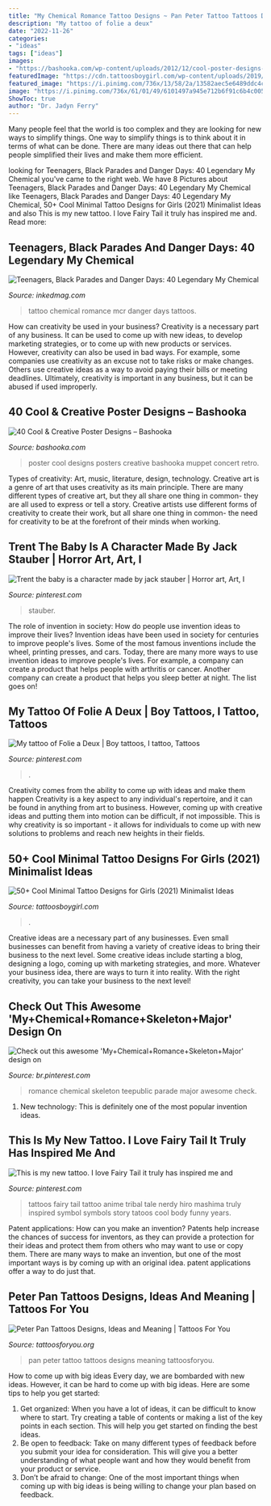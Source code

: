 ```yaml
---
title: "My Chemical Romance Tattoo Designs ~ Pan Peter Tattoo Tattoos Designs Meaning Tattoosforyou"
description: "My tattoo of folie a deux"
date: "2022-11-26"
categories:
- "ideas"
tags: ["ideas"]
images:
- "https://bashooka.com/wp-content/uploads/2012/12/cool-poster-designs-37.jpg"
featuredImage: "https://cdn.tattoosboygirl.com/wp-content/uploads/2019/07/tiny-mother-daughter-tattoos.jpg"
featured_image: "https://i.pinimg.com/736x/13/58/2a/13582aec5e6489ddc4c7734ae4614d1b.jpg"
image: "https://i.pinimg.com/736x/61/01/49/6101497a945e712b6f91c6b4c0051bb7.jpg"
ShowToc: true
author: "Dr. Jadyn Ferry"
---
```



Many people feel that the world is too complex and they are looking for new ways to simplify things. One way to simplify things is to think about it in terms of what can be done. There are many ideas out there that can help people simplified their lives and make them more efficient.

	

		
looking for Teenagers, Black Parades and Danger Days: 40 Legendary My Chemical you've came to the right web. We have 8 Pictures about Teenagers, Black Parades and Danger Days: 40 Legendary My Chemical like Teenagers, Black Parades and Danger Days: 40 Legendary My Chemical, 50+ Cool Minimal Tattoo Designs for Girls (2021) Minimalist Ideas and also This is my new tattoo. I love Fairy Tail it truly has inspired me and. Read more:
		
    
## Teenagers, Black Parades And Danger Days: 40 Legendary My Chemical

<img loading=lazy src="https://www.inkedmag.com/.image/t_share/MTc0NjMzMzIzNTQ3NjAwODQx/mcr-tats-fb.jpg" onerror="this.onerror=null;this.src='https://tse4.mm.bing.net/th?id=OIP.xQrYRlJffwkLpxGx2yPYBgHaD4&amp;pid=15.1';" alt="Teenagers, Black Parades and Danger Days: 40 Legendary My Chemical">

_Source: inkedmag.com_

>tattoo chemical romance mcr danger days tattoos. 

	

How can creativity be used in your business?
Creativity is a necessary part of any business. It can be used to come up with new ideas, to develop marketing strategies, or to come up with new products or services. However, creativity can also be used in bad ways. For example, some companies use creativity as an excuse not to take risks or make changes. Others use creative ideas as a way to avoid paying their bills or meeting deadlines. Ultimately, creativity is important in any business, but it can be abused if used improperly.

    
## 40 Cool &amp; Creative Poster Designs – Bashooka

<img loading=lazy src="https://bashooka.com/wp-content/uploads/2012/12/cool-poster-designs-37.jpg" onerror="this.onerror=null;this.src='https://tse2.mm.bing.net/th?id=OIP.wzkRAP9848CbCgO-HOghPAHaKe&amp;pid=15.1';" alt="40 Cool &amp; Creative Poster Designs – Bashooka">

_Source: bashooka.com_

>poster cool designs posters creative bashooka muppet concert retro. 

	

Types of creativity: Art, music, literature, design, technology.
Creative art is a genre of art that uses creativity as its main principle. There are many different types of creative art, but they all share one thing in common- they are all used to express or tell a story. Creative artists use different forms of creativity to create their work, but all share one thing in common- the need for creativity to be at the forefront of their minds when working.

    
## Trent The Baby Is A Character Made By Jack Stauber | Horror Art, Art, I

<img loading=lazy src="https://i.pinimg.com/736x/a0/69/a1/a069a1ba6a4d4fb4613abd18cf46ec83.jpg" onerror="this.onerror=null;this.src='https://tse1.mm.bing.net/th?id=OIP.sIYnGY4NbAl67oSQY-fo5gHaJ3&amp;pid=15.1';" alt="Trent the baby is a character made by jack stauber | Horror art, Art, I">

_Source: pinterest.com_

>stauber. 

	

The role of invention in society: How do people use invention ideas to improve their lives?
Invention ideas have been used in society for centuries to improve people's lives. Some of the most famous inventions include the wheel, printing presses, and cars. Today, there are many more ways to use invention ideas to improve people's lives. For example, a company can create a product that helps people with arthritis or cancer. Another company can create a product that helps you sleep better at night. The list goes on!

    
## My Tattoo Of Folie A Deux | Boy Tattoos, I Tattoo, Tattoos

<img loading=lazy src="https://i.pinimg.com/originals/b8/30/e9/b830e955636a0158b9d9db1a14b42a60.jpg" onerror="this.onerror=null;this.src='https://tse1.mm.bing.net/th?id=OIP.LFbyiHLgtI_IP1CMZ54KfgHaJ4&amp;pid=15.1';" alt="My tattoo of Folie a Deux | Boy tattoos, I tattoo, Tattoos">

_Source: pinterest.com_

>. 

	

Creativity comes from the ability to come up with ideas and make them happen
Creativity is a key aspect to any individual's repertoire, and it can be found in anything from art to business. However, coming up with creative ideas and putting them into motion can be difficult, if not impossible. This is why creativity is so important - it allows for individuals to come up with new solutions to problems and reach new heights in their fields.

    
## 50+ Cool Minimal Tattoo Designs For Girls (2021) Minimalist Ideas

<img loading=lazy src="https://cdn.tattoosboygirl.com/wp-content/uploads/2019/07/tiny-mother-daughter-tattoos.jpg" onerror="this.onerror=null;this.src='https://tse1.mm.bing.net/th?id=OIP.4-7CRSxaZ-iZGeIxxvL2eQHaJO&amp;pid=15.1';" alt="50+ Cool Minimal Tattoo Designs for Girls (2021) Minimalist Ideas">

_Source: tattoosboygirl.com_

>. 

	

Creative ideas are a necessary part of any businesses. Even small businesses can benefit from having a variety of creative ideas to bring their business to the next level. Some creative ideas include starting a blog, designing a logo, coming up with marketing strategies, and more. Whatever your business idea, there are ways to turn it into reality. With the right creativity, you can take your business to the next level!

    
## Check Out This Awesome &#039;My+Chemical+Romance+Skeleton+Major&#039; Design On

<img loading=lazy src="https://i.pinimg.com/736x/61/01/49/6101497a945e712b6f91c6b4c0051bb7.jpg" onerror="this.onerror=null;this.src='https://tse1.mm.bing.net/th?id=OIP.jDGtj6bKBflnjzHJ1-VSmwHaHa&amp;pid=15.1';" alt="Check out this awesome &#039;My+Chemical+Romance+Skeleton+Major&#039; design on">

_Source: br.pinterest.com_

>romance chemical skeleton teepublic parade major awesome check. 

	

1) New technology: This is definitely one of the most popular invention ideas.

    
## This Is My New Tattoo. I Love Fairy Tail It Truly Has Inspired Me And

<img loading=lazy src="https://i.pinimg.com/736x/13/58/2a/13582aec5e6489ddc4c7734ae4614d1b.jpg" onerror="this.onerror=null;this.src='https://tse2.mm.bing.net/th?id=OIP.9rjgRNscRrvvFyOTQMYDaAHaJ3&amp;pid=15.1';" alt="This is my new tattoo. I love Fairy Tail it truly has inspired me and">

_Source: pinterest.com_

>tattoos fairy tail tattoo anime tribal tale nerdy hiro mashima truly inspired symbol symbols story tatoos cool body funny years. 

	

Patent applications: How can you make an invention?
Patents help increase the chances of success for inventors, as they can provide a protection for their ideas and protect them from others who may want to use or copy them. There are many ways to make an invention, but one of the most important ways is by coming up with an original idea. patent applications offer a way to do just that.

    
## Peter Pan Tattoos Designs, Ideas And Meaning | Tattoos For You

<img loading=lazy src="http://www.tattoosforyou.org/wp-content/uploads/2013/11/Peter-Pan-Tattoo-768x1024.jpg" onerror="this.onerror=null;this.src='https://tse3.mm.bing.net/th?id=OIP.GHJXZp55J8h-fW2_PwgYhgHaJ4&amp;pid=15.1';" alt="Peter Pan Tattoos Designs, Ideas and Meaning | Tattoos For You">

_Source: tattoosforyou.org_

>pan peter tattoo tattoos designs meaning tattoosforyou. 

	

How to come up with big ideas
Every day, we are bombarded with new ideas. However, it can be hard to come up with big ideas. Here are some tips to help you get started: 
1. Get organized: When you have a lot of ideas, it can be difficult to know where to start. Try creating a table of contents or making a list of the key points in each section. This will help you get started on finding the best ideas. 
2. Be open to feedback: Take on many different types of feedback before you submit your idea for consideration. This will give you a better understanding of what people want and how they would benefit from your product or service. 
3. Don’t be afraid to change: One of the most important things when coming up with big ideas is being willing to change your plan based on feedback.

